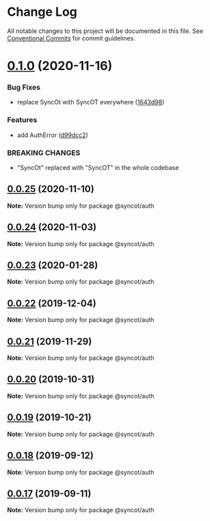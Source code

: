 # Change Log

All notable changes to this project will be documented in this file.
See [Conventional Commits](https://conventionalcommits.org) for commit guidelines.

# [0.1.0](https://github.com/SyncOT/SyncOT/compare/@syncot/auth@0.0.25...@syncot/auth@0.1.0) (2020-11-16)


### Bug Fixes

* replace SyncOt with SyncOT everywhere ([1643d98](https://github.com/SyncOT/SyncOT/commit/1643d98d22a811444a8992cbfb26598a583a5afd))


### Features

* add AuthError ([d99dcc2](https://github.com/SyncOT/SyncOT/commit/d99dcc277d4bb25896d969d12d6db65d7167ab0c))


### BREAKING CHANGES

* "SyncOt" replaced with "SyncOT" in the whole codebase





## [0.0.25](https://github.com/SyncOT/SyncOT/compare/@syncot/auth@0.0.24...@syncot/auth@0.0.25) (2020-11-10)

**Note:** Version bump only for package @syncot/auth





## [0.0.24](https://github.com/SyncOT/SyncOT/compare/@syncot/auth@0.0.23...@syncot/auth@0.0.24) (2020-11-03)

**Note:** Version bump only for package @syncot/auth





## [0.0.23](https://github.com/SyncOT/SyncOT/compare/@syncot/auth@0.0.22...@syncot/auth@0.0.23) (2020-01-28)

**Note:** Version bump only for package @syncot/auth





## [0.0.22](https://github.com/SyncOT/SyncOT/compare/@syncot/auth@0.0.21...@syncot/auth@0.0.22) (2019-12-04)

**Note:** Version bump only for package @syncot/auth





## [0.0.21](https://github.com/SyncOT/SyncOT/compare/@syncot/auth@0.0.20...@syncot/auth@0.0.21) (2019-11-29)

**Note:** Version bump only for package @syncot/auth





## [0.0.20](https://github.com/SyncOT/SyncOT/compare/@syncot/auth@0.0.19...@syncot/auth@0.0.20) (2019-10-31)

**Note:** Version bump only for package @syncot/auth





## [0.0.19](https://github.com/SyncOT/SyncOT/compare/@syncot/auth@0.0.18...@syncot/auth@0.0.19) (2019-10-21)

**Note:** Version bump only for package @syncot/auth





## [0.0.18](https://github.com/SyncOT/SyncOT/compare/@syncot/auth@0.0.17...@syncot/auth@0.0.18) (2019-09-12)

**Note:** Version bump only for package @syncot/auth





## [0.0.17](https://github.com/SyncOT/SyncOT/compare/@syncot/auth@0.0.16...@syncot/auth@0.0.17) (2019-09-11)

**Note:** Version bump only for package @syncot/auth
